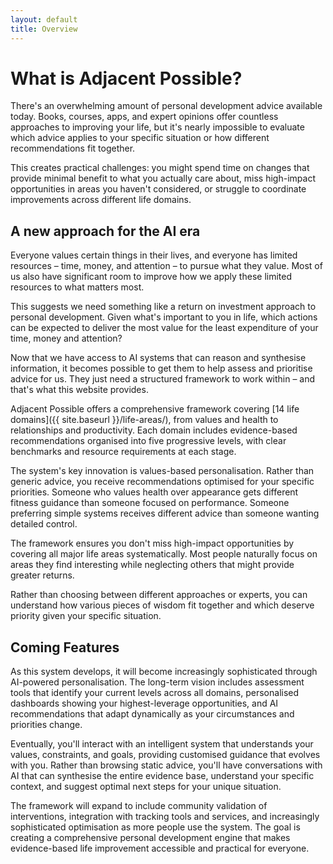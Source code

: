 ```yaml
---
layout: default
title: Overview
---
```

# What is Adjacent Possible?

There's an overwhelming amount of personal development advice available today. Books, courses, apps, and expert opinions offer countless approaches to improving your life, but it's nearly impossible to evaluate which advice applies to your specific situation or how different recommendations fit together.

This creates practical challenges: you might spend time on changes that provide minimal benefit to what you actually care about, miss high-impact opportunities in areas you haven't considered, or struggle to coordinate improvements across different life domains.

## A new approach for the AI era

Everyone values certain things in their lives, and everyone has limited resources – time, money, and attention – to pursue what they value. Most of us also have significant room to improve how we apply these limited resources to what matters most.

This suggests we need something like a return on investment approach to personal development. Given what's important to you in life, which actions can be expected to deliver the most value for the least expenditure of your time, money and attention?

Now that we have access to AI systems that can reason and synthesise information, it becomes possible to get them to help assess and prioritise advice for us. They just need a structured framework to work within – and that's what this website provides.

Adjacent Possible offers a comprehensive framework covering [14 life domains]({{ site.baseurl }}/life-areas/), from values and health to relationships and productivity. Each domain includes evidence-based recommendations organised into five progressive levels, with clear benchmarks and resource requirements at each stage.

The system's key innovation is values-based personalisation. Rather than generic advice, you receive recommendations optimised for your specific priorities. Someone who values health over appearance gets different fitness guidance than someone focused on performance. Someone preferring simple systems receives different advice than someone wanting detailed control.

The framework ensures you don't miss high-impact opportunities by covering all major life areas systematically. Most people naturally focus on areas they find interesting while neglecting others that might provide greater returns.

Rather than choosing between different approaches or experts, you can understand how various pieces of wisdom fit together and which deserve priority given your specific situation.

## Coming Features

As this system develops, it will become increasingly sophisticated through AI-powered personalisation. The long-term vision includes assessment tools that identify your current levels across all domains, personalised dashboards showing your highest-leverage opportunities, and AI recommendations that adapt dynamically as your circumstances and priorities change.

Eventually, you'll interact with an intelligent system that understands your values, constraints, and goals, providing customised guidance that evolves with you. Rather than browsing static advice, you'll have conversations with AI that can synthesise the entire evidence base, understand your specific context, and suggest optimal next steps for your unique situation.

The framework will expand to include community validation of interventions, integration with tracking tools and services, and increasingly sophisticated optimisation as more people use the system. The goal is creating a comprehensive personal development engine that makes evidence-based life improvement accessible and practical for everyone.

